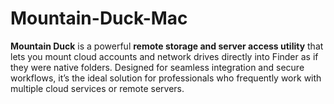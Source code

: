 # Mountain-Duck-Mac
**Mountain Duck** is a powerful **remote storage and server access utility** that lets you mount cloud accounts and network drives directly into Finder as if they were native folders. Designed for seamless integration and secure workflows, it’s the ideal solution for professionals who frequently work with multiple cloud services or remote servers. 
